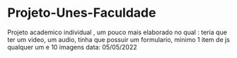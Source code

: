 # Projeto-Unes-Faculdade
Projeto academico individual , um pouco mais elaborado no qual : teria que ter um video, um audio, tinha que possuir um formulario, minimo 1 item de js qualquer um e 10 imagens data: 05/05/2022
